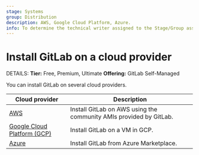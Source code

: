 ```yaml
---
stage: Systems
group: Distribution
description: AWS, Google Cloud Platform, Azure.
info: To determine the technical writer assigned to the Stage/Group associated with this page, see https://handbook.gitlab.com/handbook/product/ux/technical-writing/#assignments
---
```


# Install GitLab on a cloud provider

DETAILS:
**Tier:** Free, Premium, Ultimate
**Offering:** GitLab Self-Managed

You can install GitLab on several cloud providers.

| Cloud provider                                                | Description |
|---------------------------------------------------------------|-------------|
| [AWS](aws/index.md)                                           | Install GitLab on AWS using the community AMIs provided by GitLab. |
| [Google Cloud Platform (GCP)](google_cloud_platform/index.md) | Install GitLab on a VM in GCP. |
| [Azure](azure/index.md)                                       | Install GitLab from Azure Marketplace. |

